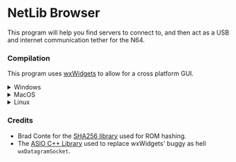 # NetLib Browser

This program will help you find servers to connect to, and then act as a USB and internet communication tether for the N64. 

### Compilation

This program uses [wxWidgets](https://www.wxwidgets.org/) to allow for a cross platform GUI. 

<details><summary>Windows</summary>
<p>

To build, I use Visual Studio 2019, I specifically used the `v141_xp` toolset for WinXP compatibility, release builds, and built everthing in 32-bit. You are free to use a later VS/toolset/debug build/64-bit, just make sure you keep it consistent throughout these instructions or you will get linker errors.

Start by installing or building wxWidgets using this [guide](https://docs.wxwidgets.org/trunk/plat_msw_install.html). Since I use VS2019, I opened `build/msw/wx_vc16.sln`, changed /MD to /MT in the solution properties, changed the toolset to `v141_xp`, and then built a 32-bit release. Once it's done, check if the `WXWIN` environment variable is set, and if it isn't, make one to point to your wxWidgets folder.

After that, download [UNFLoader](https://github.com/buu342/N64-UNFLoader/), open `UNFLoader/FlashcartLib_Static.vcxproj`, and make sure it had the exact same configuration (32-bit release, /MT, and built with `v141_xp`). This should compile a `Flashcart.lib`, which you should now place inside the `Include` folder in the `Client App` folder. If you want compile a debug version of the NetLib Broweser, then build a debug version of the Flashcart library and rename it to `Flashcart_d.lib` before adding it to the include folder.

If you have successfully installed wxWidgets and built the flashcart library, then simply open `NetLibBrowser.vcxproj` and compile (again, make sure you have the same configuration).

</p>
</details>

<details><summary>MacOS</summary>
<p>

Start by installing or building wxWidgets using this [guide](https://docs.wxwidgets.org/trunk/plat_gtk_install.html). During the configuration step, I used `../configure --with-opengl --disable-shared --disable-sys-libs`. If you are able to compile the sockets samples (located in `wxWidgets/samples/sockets`), then you have succeeded. 

After that, download [UNFLoader](https://github.com/buu342/N64-UNFLoader/), go to the `UNFLoader` folder, and compile the flashcart library with `make static`. This will produce a `flashcart.a`, which you should now place inside the `Include` folder in the `Client App` folder. You can compile a debug version of the library with `make static DEBUG=1`.

If you have successfully installed wxWidgets and built the flashcart library, then simply run `make` to compile. You can compile a debug version with `make DEBUG=1`.

</p>
</details>

<details><summary>Linux</summary>
<p>

Start by installing or building wxWidgets using this [guide](https://docs.wxwidgets.org/trunk/plat_gtk_install.html). During the configuration step, I used `../configure --with-opengl --disable-shared`. If you are able to compile the sockets samples (located in `wxWidgets/samples/sockets`), then you have succeeded. 

After that, download [UNFLoader](https://github.com/buu342/N64-UNFLoader/), go to the `UNFLoader` folder, and compile the flashcart library with `make static`. This will produce a `flashcart.a`, which you should now place inside the `Include` folder in the `Client App` folder. You can compile a debug version of the library with `make static DEBUG=1`.

If you have successfully installed wxWidgets and built the flashcart library, then simply run `make` to compile. You can compile a debug version with `make DEBUG=1`.

</p>
</details>

### Credits

* Brad Conte for the [SHA256 library](https://github.com/B-Con/crypto-algorithms/blob/master/sha256.c) used for ROM hashing.
* The [ASIO C++ Library](https://think-async.com/Asio/) used to replace wxWidgets' buggy as hell `wxDatagramSocket`.